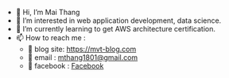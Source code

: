 - 👋 Hi, I’m Mai Thang
- 👀 I’m interested in web application development, data science. 
- 🌱 I’m currently learning to get AWS architecture certification.
- 📫 How to reach me : 
  + 📝 blog site: https://mvt-blog.com
  + 📝 email : mthang1801@gmail.com
  + 📝 facebook : [Facebook](https://www.facebook.com/mvt.dev)

<!---
mthang1801/mthang1801 is a ✨ special ✨ repository because its `README.md` (this file) appears on your GitHub profile.
You can click the Preview link to take a look at your changes.
--->
